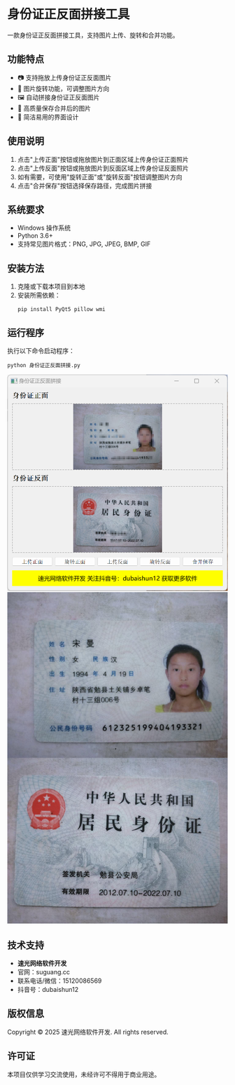 # 身份证正反面拼接工具

一款身份证正反面拼接工具，支持图片上传、旋转和合并功能。

## 功能特点

- 📷 支持拖放上传身份证正反面图片
- 🔄 图片旋转功能，可调整图片方向
- 🖼️ 自动拼接身份证正反面图片
- 💾 高质量保存合并后的图片
- 🎯 简洁易用的界面设计

## 使用说明

1. 点击"上传正面"按钮或拖放图片到正面区域上传身份证正面照片
2. 点击"上传反面"按钮或拖放图片到反面区域上传身份证反面照片
3. 如有需要，可使用"旋转正面"或"旋转反面"按钮调整图片方向
4. 点击"合并保存"按钮选择保存路径，完成图片拼接

## 系统要求

- Windows 操作系统
- Python 3.6+
- 支持常见图片格式：PNG, JPG, JPEG, BMP, GIF

## 安装方法

1. 克隆或下载本项目到本地
2. 安装所需依赖：
   ```
   pip install PyQt5 pillow wmi
   ```

## 运行程序

执行以下命令启动程序：
```
python 身份证正反面拼接.py
```
![软件界面](软件界面.png)
![合成后](合成后.png)

## 技术支持

- **速光网络软件开发**
- 官网：suguang.cc
- 联系电话/微信：15120086569
- 抖音号：dubaishun12

## 版权信息

Copyright © 2025 速光网络软件开发. All rights reserved.

## 许可证

本项目仅供学习交流使用，未经许可不得用于商业用途。